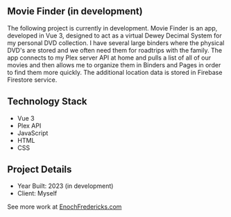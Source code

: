 ## Movie Finder (in development)

The following project is currently in development. Movie Finder is an app, developed in Vue 3, designed to act as a virtual Dewey Decimal System for my personal DVD collection. I have several large binders where the physical DVD's are stored and we often need them for roadtrips with the family. The app connects to my Plex server API at home and pulls a list of all of our movies and then allows me to organize them in Binders and Pages in order to find them more quickly. The additional location data is stored in Firebase Firestore service.

## Technology Stack

- Vue 3
- Plex API
- JavaScript
- HTML
- CSS

## Project Details

- Year Built: 2023 (in development)
- Client: Myself

See more work at [EnochFredericks.com](https://enochfredericks.com)